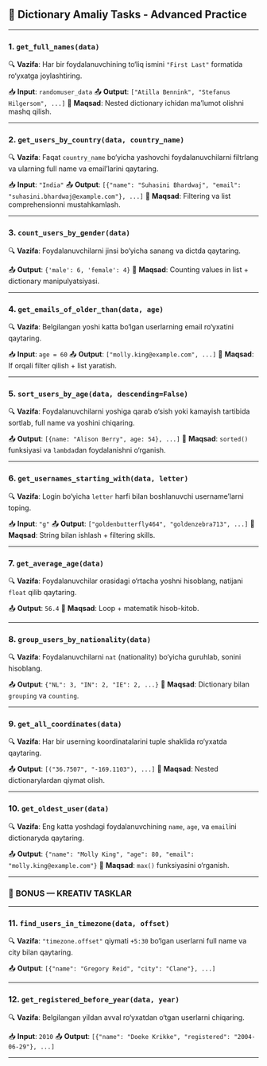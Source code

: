 ## 🧪 **Dictionary Amaliy Tasks - Advanced Practice**

---

### **1. `get_full_names(data)`**

🔍 **Vazifa**: Har bir foydalanuvchining to‘liq ismini `"First Last"` formatida ro‘yxatga joylashtiring.

📥 **Input**: `randomuser_data`
📤 **Output**: `["Atilla Bennink", "Stefanus Hilgersom", ...]`
🎯 **Maqsad**: Nested dictionary ichidan ma’lumot olishni mashq qilish.

---

### **2. `get_users_by_country(data, country_name)`**

🔍 **Vazifa**: Faqat `country_name` bo‘yicha yashovchi foydalanuvchilarni filtrlang va ularning full name va email’larini qaytaring.

📥 **Input**: `"India"`
📤 **Output**: `[{"name": "Suhasini Bhardwaj", "email": "suhasini.bhardwaj@example.com"}, ...]`
🎯 **Maqsad**: Filtering va list comprehensionni mustahkamlash.

---

### **3. `count_users_by_gender(data)`**

🔍 **Vazifa**: Foydalanuvchilarni jinsi bo‘yicha sanang va dictda qaytaring.

📤 **Output**: `{'male': 6, 'female': 4}`
🎯 **Maqsad**: Counting values in list + dictionary manipulyatsiyasi.

---

### **4. `get_emails_of_older_than(data, age)`**

🔍 **Vazifa**: Belgilangan yoshi katta bo‘lgan userlarning email ro‘yxatini qaytaring.

📥 **Input**: `age = 60`
📤 **Output**: `["molly.king@example.com", ...]`
🎯 **Maqsad**: If orqali filter qilish + list yaratish.

---

### **5. `sort_users_by_age(data, descending=False)`**

🔍 **Vazifa**: Foydalanuvchilarni yoshiga qarab o‘sish yoki kamayish tartibida sortlab, full name va yoshini chiqaring.

📤 **Output**: `[{name: "Alison Berry", age: 54}, ...]`
🎯 **Maqsad**: `sorted()` funksiyasi va `lambda`dan foydalanishni o‘rganish.

---

### **6. `get_usernames_starting_with(data, letter)`**

🔍 **Vazifa**: Login bo‘yicha `letter` harfi bilan boshlanuvchi username’larni toping.

📥 **Input**: `"g"`
📤 **Output**: `["goldenbutterfly464", "goldenzebra713", ...]`
🎯 **Maqsad**: String bilan ishlash + filtering skills.

---

### **7. `get_average_age(data)`**

🔍 **Vazifa**: Foydalanuvchilar orasidagi o‘rtacha yoshni hisoblang, natijani `float` qilib qaytaring.

📤 **Output**: `56.4`
🎯 **Maqsad**: Loop + matematik hisob-kitob.

---

### **8. `group_users_by_nationality(data)`**

🔍 **Vazifa**: Foydalanuvchilarni `nat` (nationality) bo‘yicha guruhlab, sonini hisoblang.

📤 **Output**: `{"NL": 3, "IN": 2, "IE": 2, ...}`
🎯 **Maqsad**: Dictionary bilan `grouping` va `counting`.

---

### **9. `get_all_coordinates(data)`**

🔍 **Vazifa**: Har bir userning koordinatalarini tuple shaklida ro‘yxatda qaytaring.

📤 **Output**: `[("36.7507", "-169.1103"), ...]`
🎯 **Maqsad**: Nested dictionarylardan qiymat olish.

---

### **10. `get_oldest_user(data)`**

🔍 **Vazifa**: Eng katta yoshdagi foydalanuvchining `name`, `age`, va `email`ini dictionaryda qaytaring.

📤 **Output**: `{"name": "Molly King", "age": 80, "email": "molly.king@example.com"}`
🎯 **Maqsad**: `max()` funksiyasini o‘rganish.

---

### 🧠 **BONUS — KREATIV TASKLAR**

---

### **11. `find_users_in_timezone(data, offset)`**

🔍 **Vazifa**: `"timezone.offset"` qiymati `+5:30` bo‘lgan userlarni full name va city bilan qaytaring.

📤 **Output**: `[{"name": "Gregory Reid", "city": "Clane"}, ...]`

---

### **12. `get_registered_before_year(data, year)`**

🔍 **Vazifa**: Belgilangan yildan avval ro‘yxatdan o‘tgan userlarni chiqaring.

📥 **Input**: `2010`
📤 **Output**: `[{"name": "Doeke Krikke", "registered": "2004-06-29"}, ...]`

---

